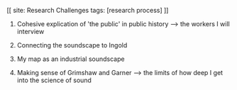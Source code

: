 [[
site: Research Challenges
tags: [research process]
]]

1. Cohesive explication of 'the public' in public history --> the workers I will interview

2. Connecting the soundscape to Ingold

3. My map as an industrial soundscape

4. Making sense of Grimshaw and Garner --> the limits of how deep I get into the science of sound